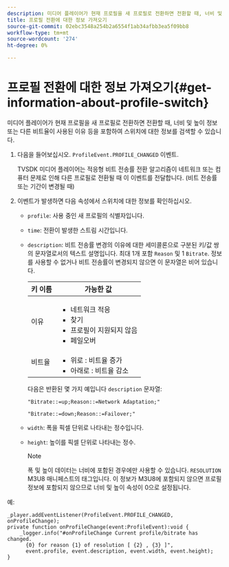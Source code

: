 ```yaml
---
description: 미디어 플레이어가 현재 프로필을 새 프로필로 전환하면 전환할 때, 너비 및 높이 정보 또는 다른 비트율이 사용된 이유 등을 포함하여 스위치에 대한 정보를 검색할 수 있습니다.
title: 프로필 전환에 대한 정보 가져오기
source-git-commit: 02ebc3548a254b2a6554f1ab34afbb3ea5f09bb8
workflow-type: tm+mt
source-wordcount: '274'
ht-degree: 0%

---
```


# 프로필 전환에 대한 정보 가져오기{#get-information-about-profile-switch}

미디어 플레이어가 현재 프로필을 새 프로필로 전환하면 전환할 때, 너비 및 높이 정보 또는 다른 비트율이 사용된 이유 등을 포함하여 스위치에 대한 정보를 검색할 수 있습니다.

1. 다음을 들어보십시오. `ProfileEvent.PROFILE_CHANGED` 이벤트.

   TVSDK 미디어 플레이어는 적응형 비트 전송률 전환 알고리즘이 네트워크 또는 컴퓨터 문제로 인해 다른 프로필로 전환될 때 이 이벤트를 전달합니다. (비트 전송률 또는 기간이 변경될 때)
1. 이벤트가 발생하면 다음 속성에서 스위치에 대한 정보를 확인하십시오.

   * `profile`: 사용 중인 새 프로필의 식별자입니다.
   * `time`: 전환이 발생한 스트림 시간입니다.
   * `description`: 비트 전송률 변경의 이유에 대한 세미콜론으로 구분된 키/값 쌍의 문자열로서의 텍스트 설명입니다. 최대 1개 포함 `Reason` 및 1 `Bitrate`. 정보를 사용할 수 없거나 비트 전송률이 변경되지 않으면 이 문자열은 비어 있습니다.

     <table id="table_E400FD9C57FF40CBAC14AF6847CD8301"> 
       <thead> 
         <tr> 
         <th colname="col1" class="entry"> 키 이름 </th> 
         <th colname="col2" class="entry"> 가능한 값 </th> 
         </tr> 
       </thead>
       <tbody> 
         <tr> 
         <td colname="col1"> <span class="codeph"> 이유 </span> </td> 
         <td colname="col2"> 
          <ul id="ul_37DDE3F297634ED6B47DF5D73F969369"> 
          <li id="li_E374B029E1AF40689D70A9D30E057C5B">네트워크 적응 </li> 
          <li id="li_753862EEF1C9474EA8E20C89F5EF5D8D">찾기 </li> 
          <li id="li_EC14923F92CF4D11A47928A8D2DE6D8B">프로필이 지원되지 않음 </li> 
          <li id="li_695AB4A89C9D4833AF6D8B6424FC912B">페일오버 </li> 
          </ul> </td> 
         </tr> 
         <tr> 
         <td colname="col1"> <span class="codeph"> 비트율 </span> </td> 
         <td colname="col2"> 
          <ul id="ul_1B49BD90A91147359712E1AFD8877E23"> 
          <li id="li_1C8E593C65D34742B14A8D0EAD43E0A9"> <span class="codeph"> 위로 </span>: 비트율 증가 </li> 
          <li id="li_B1A00E3985A849B6855E15CF70D79BB8"> <span class="codeph"> 아래로 </span>: 비트율 감소 </li> 
          </ul> </td> 
         </tr> 
       </tbody> 
       </table>

     다음은 반환된 몇 가지 예입니다 `description` 문자열:

     ```
     "Bitrate::=up;Reason::=Network Adaptation;" 
     
     "Bitrate::=down;Reason::=Failover;"
     ```

   * `width`: 폭을 픽셀 단위로 나타내는 정수입니다.
   * `height`: 높이를 픽셀 단위로 나타내는 정수.

     >[!NOTE]
     >
     >폭 및 높이 데이터는 너비에 포함된 경우에만 사용할 수 있습니다. `RESOLUTION` M3U8 매니페스트의 태그입니다. 이 정보가 M3U8에 포함되지 않으면 프로필 정보에 포함되지 않으므로 너비 및 높이 속성이 0으로 설정됩니다.

<!--<a id="example_A713D420AE2E4E3CB7B78C6BC732BE90"></a>-->

예:

```
_player.addEventListener(ProfileEvent.PROFILE_CHANGED, onProfileChange); 
private function onProfileChange(event:ProfileEvent):void { 
    _logger.info("#onProfileChange Current profile/bitrate has changed.  
      {0} for reason {1} of resolution [ {2} , {3} ]",  
      event.profile, event.description, event.width, event.height); 
}
```
